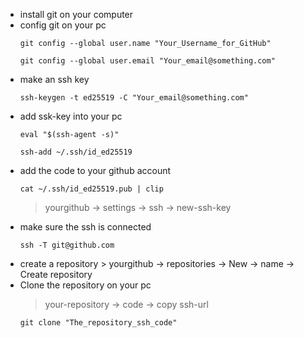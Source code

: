 
* install git on your computer
* config git on your pc
    ```
    git config --global user.name "Your_Username_for_GitHub"
    ```
    ```
    git config --global user.email "Your_email@something.com"
    ```
* make an ssh key
    ```
    ssh-keygen -t ed25519 -C "Your_email@something.com"
    ```
* add ssk-key into your pc
    ```
    eval "$(ssh-agent -s)"
    ```
    ```
    ssh-add ~/.ssh/id_ed25519
    ```
* add the code to your github account
    ```
    cat ~/.ssh/id_ed25519.pub | clip
    ```
    > yourgithub -> settings -> ssh -> new-ssh-key
* make sure the ssh is connected
    ```
    ssh -T git@github.com
    ```
* create a repository
        > yourgithub -> repositories -> New -> name -> Create repository
* Clone the repository on your pc
    > your-repository -> code -> copy ssh-url
    ```
    git clone "The_repository_ssh_code"
    ```